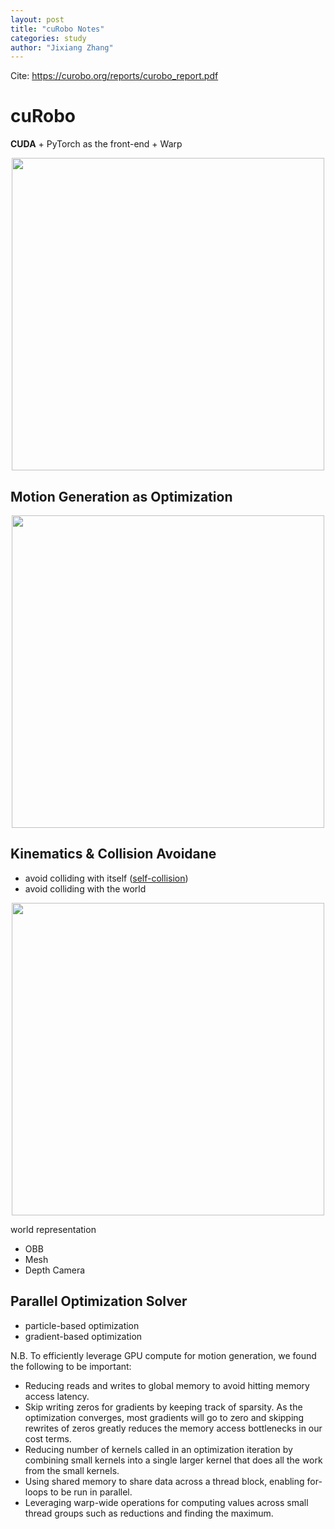```yaml
---
layout: post
title: "cuRobo Notes"
categories: study
author: "Jixiang Zhang"
---
```


Cite: <https://curobo.org/reports/curobo_report.pdf>

# cuRobo

**CUDA** + PyTorch as the front-end + Warp

<p align="center">
  <img src="{{site.baseurl}}/images/curobo_design.png" width="500"/>
</p>

## Motion Generation as Optimization

<p align="center">
  <img src="{{site.baseurl}}/images/motion_gen.png" width="500"/>
</p>

## Kinematics & Collision Avoidane

* avoid colliding with itself ([self-collision](https://docs.omniverse.nvidia.com/isaacsim/latest/advanced_tutorials/tutorial_motion_generation_robot_description_editor.html#adding-collision-spheres))
* avoid colliding with the world

<p align="center">
  <img src="{{site.baseurl}}/images/collision_spheres.png" width="500"/>
</p>

world representation

* OBB
* Mesh
* Depth Camera

## Parallel Optimization Solver

* particle-based optimization
* gradient-based optimization

N.B. To efficiently leverage GPU compute for motion generation, we found the following to be important:

* Reducing reads and writes to global memory to avoid hitting memory access latency.
* Skip writing zeros for gradients by keeping track of sparsity. As the optimization converges, most gradients will go to zero and skipping rewrites of zeros greatly reduces the memory access bottlenecks in our cost terms.
* Reducing number of kernels called in an optimization iteration by combining small kernels into a single larger kernel that does all the work from the small kernels.
* Using shared memory to share data across a thread block, enabling for-loops to be run in parallel.
* Leveraging warp-wide operations for computing values across small thread groups such as reductions and finding the maximum.

